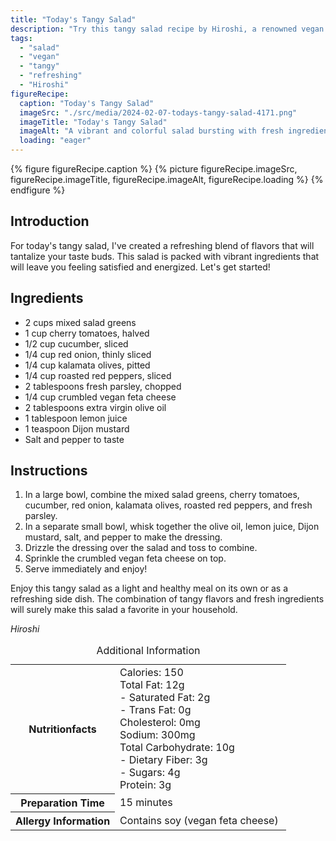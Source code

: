 ```yaml
---
title: "Today's Tangy Salad"
description: "Try this tangy salad recipe by Hiroshi, a renowned vegan chef. Packed with vibrant ingredients and a zesty dressing, this salad is a refreshing and healthy choice."
tags:
  - "salad"
  - "vegan"
  - "tangy"
  - "refreshing"
  - "Hiroshi"
figureRecipe: 
  caption: "Today's Tangy Salad"
  imageSrc: "./src/media/2024-02-07-todays-tangy-salad-4171.png"
  imageTitle: "Today's Tangy Salad"
  imageAlt: "A vibrant and colorful salad bursting with fresh ingredients, beautifully presented on a clean, minimalist table."
  loading: "eager"
---
```


{% figure figureRecipe.caption %}
{% picture figureRecipe.imageSrc, figureRecipe.imageTitle, figureRecipe.imageAlt, figureRecipe.loading %}
{% endfigure %}

## Introduction

For today's tangy salad, I've created a refreshing blend of flavors that will tantalize your taste buds. This salad is packed with vibrant ingredients that will leave you feeling satisfied and energized. Let's get started!

## Ingredients

- 2 cups mixed salad greens
- 1 cup cherry tomatoes, halved
- 1/2 cup cucumber, sliced
- 1/4 cup red onion, thinly sliced
- 1/4 cup kalamata olives, pitted
- 1/4 cup roasted red peppers, sliced
- 2 tablespoons fresh parsley, chopped
- 1/4 cup crumbled vegan feta cheese
- 2 tablespoons extra virgin olive oil
- 1 tablespoon lemon juice
- 1 teaspoon Dijon mustard
- Salt and pepper to taste

## Instructions

1. In a large bowl, combine the mixed salad greens, cherry tomatoes, cucumber, red onion, kalamata olives, roasted red peppers, and fresh parsley.
2. In a separate small bowl, whisk together the olive oil, lemon juice, Dijon mustard, salt, and pepper to make the dressing.
3. Drizzle the dressing over the salad and toss to combine.
4. Sprinkle the crumbled vegan feta cheese on top.
5. Serve immediately and enjoy!

Enjoy this tangy salad as a light and healthy meal on its own or as a refreshing side dish. The combination of tangy flavors and fresh ingredients will surely make this salad a favorite in your household.

*Hiroshi*

<table><caption class='sr-only'>Additional Information</caption><tr><th>Nutritionfacts</th><td>Calories: 150<br />
Total Fat: 12g<br />
- Saturated Fat: 2g<br />
- Trans Fat: 0g<br />
Cholesterol: 0mg<br />
Sodium: 300mg<br />
Total Carbohydrate: 10g<br />
- Dietary Fiber: 3g<br />
- Sugars: 4g<br />
Protein: 3g&nbsp;</td></tr><tr><th>Preparation Time</th><td>15 minutes&nbsp;</td></tr><tr><th>Allergy Information</th><td>Contains soy (vegan feta cheese)&nbsp;</td></tr></table>

